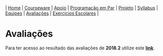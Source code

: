 | [Home](https://github.com/vinicius3w/if977) | [Courseware](/pages/courseware.md) | [Apoio](/pages/apoio.md) | [Programação em Par](/pages/pairprogramming.md) | [Projeto](/pages/projeto.md) | [Syllabus](/pages/syllabus.md) | [Equipes](/pages/equipes.md) | [Avaliações](/pages/avaliacoes.md) | [Exercícios Escolares](/pages/exerciciosescolares.md) |

# Avaliações

Para ter acesso ao resultado das avaliações de **2018.2** utilize este [**link**](https://docs.google.com/spreadsheets/d/1N4QS3f_SS_4zAykN94q82MaT5_oVkSh948Rub-fahf4/edit?usp=sharing).

